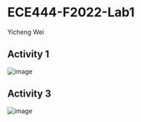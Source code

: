 # ECE444-F2022-Lab1

Yicheng Wei

## Activity 1
![image](https://user-images.githubusercontent.com/77185679/191114890-39905d92-0556-4656-9489-5a97db141e28.png)

## Activity 3
![image](https://user-images.githubusercontent.com/77185679/191132796-b7fd6f6a-c788-4f18-9a55-838afe5df60a.png)
